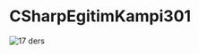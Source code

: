# CSharpEgitimKampi301

![17 ders](https://github.com/user-attachments/assets/b349f4e5-7642-4664-aa38-7491b328f7c8)
